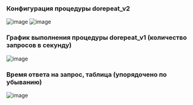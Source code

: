 ### Конфигурация процедуры dorepeat_v2
![image](https://github.com/Gala05/Loadqa-hw-database/assets/122028222/7c87c974-768c-44ac-89b2-4fbfb19e0644)
![image](https://github.com/Gala05/Loadqa-hw-database/assets/122028222/62528018-052f-4299-856d-ddb57d6227c2)

### График выполнения процедуры dorepeat_v1 (количество запросов в секунду)
![image](https://github.com/Gala05/Loadqa-hw-database/assets/122028222/2ac8fcfa-7777-4850-9778-2438a152b68b)

### Время ответа на запрос, таблица (упорядочено по убыванию)
![image](https://github.com/Gala05/Loadqa-hw-database/assets/122028222/40c943d6-71e8-4aae-add3-3a113567a441)
